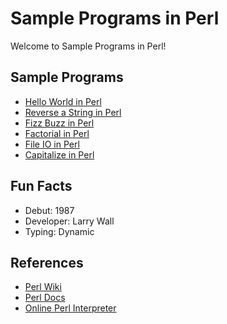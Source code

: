 # Sample Programs in Perl

Welcome to Sample Programs in Perl!

## Sample Programs

- [Hello World in Perl][1]
- [Reverse a String in Perl][2]
- [Fizz Buzz in Perl][3]
- [Factorial in Perl](factorial.pl)
- [File IO in Perl](https://github.com/TheRenegadeCoder/sample-programs/issues/1510)
- [Capitalize in Perl](capitalize.pl)

## Fun Facts

- Debut: 1987
- Developer: Larry Wall
- Typing: Dynamic

## References

- [Perl Wiki][4]
- [Perl Docs][5]
- [Online Perl Interpreter][6]

[1]: https://therenegadecoder.com/code/hello-world-in-perl
[2]: https://github.com/TheRenegadeCoder/sample-programs/issues/358
[3]: https://github.com/TheRenegadeCoder/sample-programs/issues/516
[4]: https://en.wikipedia.org/wiki/Perl
[5]: https://www.perl.org
[6]: https://www.jdoodle.com/execute-perl-online

